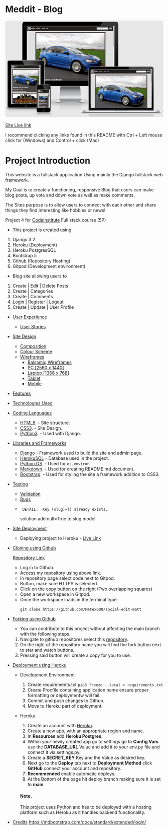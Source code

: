# Meddit - Blog

![AmIresponsive](documentation/readme_images/amiresponsive.PNG)

[Site Live link](https://project4-matt-ci.herokuapp.com/)

I recommend clicking any links found in this README with Ctrl + Left mouse click for (Windows) and Control + click (Mac) 
# Project Introduction

This website is a fullstack application Using mainly the Django fullstack web framework.

My Goal is to create a functioning, responsive Blog that users can make blog posts, up vote and down vote as well as make comments.

The Sites purpose is to allow users to connect with each other and share things they find interesting like hobbies or news!

Project 4 for [CodeInstitute](https://codeinstitute.net/) Full stack course (5P)


 * This project is created using
  1. Django 3.2
  2. Heroku (Deployment)
  3. Heroku PostgresSQL
  4. Bootstrap 5
  5. Github (Repository Hosting)
  6. Gitpod (Development environment)

  * Blog site allowing users to
  1. Create | Edit | Delete Posts
  2. Create | Categories
  3. Create | Comments
  4. Login | Register | Logout
  5. Create | Update | User Profile

- [User Experience](#user-experience)
  * [User Stories](#user-stories)
- [Site Design](#site-design)
  * [Composition](#composition)
  * [Colour Scheme](#colour-scheme)
  * [Wireframes](#wireframes)
    + [Balsamiq Wireframes](#balsamiq-wireframes)
    + [PC [2560 x 1440]](#pc--2560-x-1440-)
    + [Laptop [1366 x 768]](#laptop--1366-x-768-)
    + [Tablet](#tablet)
    + [Mobile](#mobile)
- [Features](#features)
- [Technologies Used](#technologies-used)
- [Coding Languages](#coding-languages)
  * [HTML5](https://en.wikipedia.org/wiki/HTML5). - Site structure.
  * [CSS3](https://en.wikipedia.org/wiki/CSS). - Site Design.
  * [Python3](https://en.wikipedia.org/wiki/Python_(programming_language)). - Used with Django.
- [Libraries and Frameworks](#libraries-and-tools)
  * [Django](https://www.djangoproject.com/) - Framework used to build the site and admin page.
  * [HerokuSQL](https://www.heroku.com/postgres) - Database used in the project.
  * [Python OS](https://docs.python.org/3/library/os.html). - Used for ```os.environ```.
  * [Markdown](https://en.wikipedia.org/wiki/Markdown). - Used for creating README.md document.
  * [Bootstrap](https://getbootstrap.com/). - Used for styling the site a framework addition to CSS3.
- [Testing](#testing)
  * [Validation](#validation)
  * [Bugs](#bugs)
   * ```
      DETAIL:  Key (slug)=() already exists.
     ``` 
     solution add null=True to slug model
- [Site Deployment](#site-deployment)
  * Deploying project to Heroku - [Live Link](https://project4-matt-ci.herokuapp.com/)
- [Cloning using Github](#cloning-using-Github)

    [Repository Link](https://github.com/Matex600/social-edit-matt)
    * Log in to Github.
    * Access my repository using above link.
    * In repository page select code next to Gitpod.
    * Button, make sure HTTPS is selected.
    * Click on the copy button on the right (Two overlapping squares)
    * Open a new workspace in Gitpod.
    * Once the workspace loads in the terminal type.
        ```
        git clone https://github.com/Matex600/social-edit-matt
        ```

- [Forking using Github](#Forking-using-Github)
    * You can contribute to this project without affecting the main branch with the following steps.
  1. Navigate to github repositores select this [repository](https://github.com/Matex600/social-edit-matt).
  2. On the right of the repository name you will find the fork button next to star and watch buttons.
  3. Pressing said button will create a copy for you to use.

- [Deployment using Heroku](#Deployment-usingHeroku)
  * Development Environment
    1. Create requirements.txt ```pip3 freeze --local > requirements.txt```
    2. Create Procfile containing application name ensure proper formatting or deploymentw will fail.
    3. Commit and push changes to Github.
    4. Move to Heroku part of deployment.

  * Heroku
    1. Create an account with [Heroku](https://signup.heroku.com/).
    2. Create a new app, with an appropriate region and name.
    3. In **Resources** add **Heroku Postgres**.
    4. Within your newly created app
    go to settings go to **Config Vars**
    use the **DATABASE_URL** Value and add it to your env.py file and connect it via settings.py.
    5. Create a **SECRET_KEY** Key and the Value as desired key.
    6. Next go to the **Deploy** tab next to **Deployment Method** click **GitHub** connect your account and repository.
    7. **Recommended** enable automatic deploys.
    8. At the Bottom of the page hit deploy branch making sure it is set to **main**

    #### **Note.**
    This project uses Python and has to be deployed with a hosting platform such as Heroku as it handles backend functionality.
- [Credits](#credits)
https://mdbootstrap.com/docs/standard/extended/login/